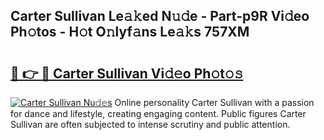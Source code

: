 ## Carter Sullivan Le𝚊𝚔ed N𝚞𝚍e - Part-p9R Vi𝚍eo Ph𝚘tos - H𝚘t O𝚗lyf𝚊ns Le𝚊𝚔s 757XM

# <h2><a href="http://hf1oqt.feru.top/?c=Carter+Sullivan">🔗 👉 🔴 Carter Sullivan Vi𝚍𝚎o Ph𝚘t𝚘𝚜</a></h2>

[![Carter Sullivan Nu𝚍𝚎s](https://i.imgur.com/0TWrTi3.gif)](http://hf1oqt.feru.top/?c=Carter+Sullivan)
Online personality Carter Sullivan with a passion for dance and lifestyle, creating engaging content. Public figures Carter Sullivan are often subjected to intense scrutiny and public attention. 
